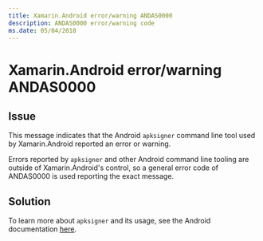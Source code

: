 ```yaml
---
title: Xamarin.Android error/warning ANDAS0000
description: ANDAS0000 error/warning code
ms.date: 05/04/2018
---
```

# Xamarin.Android error/warning ANDAS0000

## Issue

This message indicates that the Android `apksigner` command line tool used by
Xamarin.Android reported an error or warning.

Errors reported by `apksigner` and other Android command line tooling are
outside of Xamarin.Android's control, so a general error code of
ANDAS0000 is used reporting the exact message.

## Solution

To learn more about `apksigner` and its usage, see the Android documentation
[here][apksigner].

[apksigner]: https://developer.android.com/studio/command-line/apksigner

